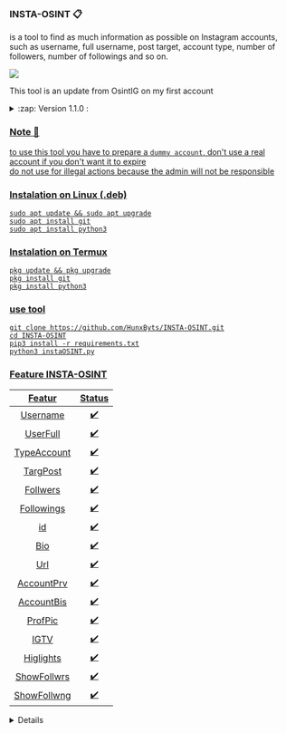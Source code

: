 ### INSTA-OSINT 📋
is a tool to find as much information as possible on Instagram accounts, such as username, full username, post target, account type, number of followers, number of followings and so on.

<img src="https://github.com/HunxByts/INSTA-OSINT/blob/main/asset/OSINTIG.png" />

This tool is an update from OsintIG on my first account

<details>
<summary>:zap: Version 1.1.0 :</summary>
- <strong><a href="https://github.com/Hunxploit04/OsintIG"</a>INSTA-OSINT V1.1.0</strong>
</details>

### Note 📍
to use this tool you have to prepare a `dummy account`, don't use a real account if you don't want it to expire                                             
do not use for illegal actions because the admin will not be responsible

### Instalation on Linux (.deb)
```
sudo apt update && sudo apt upgrade
sudo apt install git
sudo apt install python3
```

### Instalation on Termux
```
pkg update && pkg upgrade
pkg install git
pkg install python3
```

### use tool
```
git clone https://github.com/HunxByts/INSTA-OSINT.git
cd INSTA-OSINT
pip3 install -r requirements.txt
python3 instaOSINT.py
```

### Feature INSTA-OSINT

|   Featur    |  Status |
|:-----------:|:-------:|
| Username    |    ✔️   |
| UserFull    |    ✔️   |
| TypeAccount |    ✔️   |
| TargPost    |    ✔️   |
| Follwers    |    ✔️   |
| Followings  |    ✔️   |
| id          |    ✔️   |
| Bio         |    ✔️   |
| Url         |    ✔️   |
| AccountPrv  |    ✔️   |
| AccountBis  |    ✔️   |
| ProfPic     |    ✔️   |
| IGTV        |    ✔️   |
| Higlights   |    ✔️   |
| ShowFollwrs |    ✔️   |
| ShowFollwng |    ✔️   |


<details>
<summary>:zap: Author :</summary>
- <strong><a href="https://github.com/HunxByts">HunxByts</a></strong>
</details>

